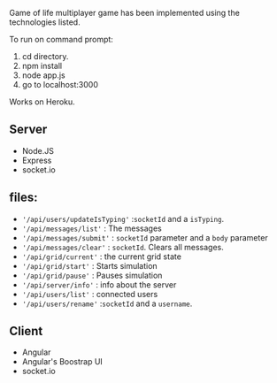 Game of life multiplayer game has been implemented using the technologies listed.


To run on command prompt:
1. cd directory.
2. npm install
3. node app.js
4. go to localhost:3000

Works on Heroku.


## Server
- Node.JS
- Express
- socket.io

## files:

- `'/api/users/updateIsTyping'` :`socketId` and a `isTyping`.
- `'/api/messages/list'` : The messages
- `'/api/messages/submit'` : `socketId` parameter and a `body` parameter
- `'/api/messages/clear'` : `socketId`. Clears all messages.
- `'/api/grid/current'` : the current grid state
- `'/api/grid/start'` : Starts simulation
- `'/api/grid/pause'` : Pauses simulation
- `'/api/server/info'` : info about the server
- `'/api/users/list'` : connected users
- `'/api/users/rename'` :`socketId` and a `username`.

## Client
- Angular
- Angular's Boostrap UI
- socket.io
